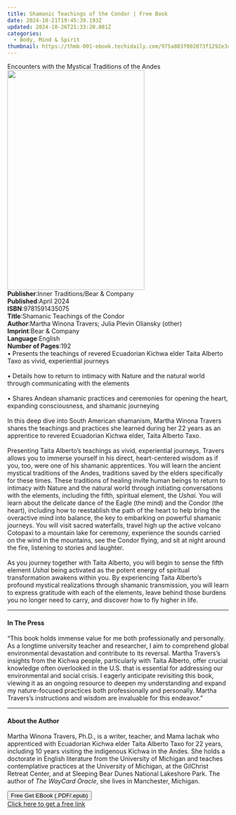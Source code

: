 ```yaml
---
title: Shamanic Teachings of the Condor | Free Book
date: 2024-10-21T19:45:39.193Z
updated: 2024-10-26T21:33:20.081Z
categories:
  - Body, Mind & Spirit
thumbnail: https://thmb-001-ebook.techidaily.com/975a803f002073f1292e342543797e6e95dc0dc06535efbc068abd7480823b40.jpg
---
```

<main id="book-container">
  <div class="flex flex-col">
    <div class="book-brief flex-1 py-6 px-4 sm:p-6 md:py-10 md:px-8">
      <!-- brief-->
      <div class="book-brief-main">
        Encounters with the Mystical Traditions of the Andes
      </div>
    </div>
    <div
      class="book-meta-info flex-1 grid gap-4 col-start-1 col-end-3 row-start-1 sm:mb-6 sm:grid-cols-4 lg:gap-6 lg:col-start-2 lg:row-end-6 lg:row-span-6 lg:mb-0"
    >
      <div
        class="book-meta-info-left place-content-center mt-4 p-4 text-sm leading-6 col-start-2 col-span-2 dark:text-slate-400"
      >
        <img
          class="w-full h-500 object-cover rounded-lg sm:h-255 sm:col-span-2 lg:col-span-full"
          src="https://img-001-ebook.techidaily.com/036cb2a0d8fa6f0ede0a31c5d5b4e3b69b51b215bfb312a8e9bd7ff41deecb6e.jpg"
          alt=""
          width="312"
          height="500"
        />
      </div>
      <div
        class="book-meta-info-right mt-2 col-start-1 row-start-2 col-span-3 self-center"
      >
        <!-- meta data  -->
        <div class="flex flex-col px-4 md:px-8">
          <div class="flex-1">
            <strong>Publisher</strong>:<span class="px-2"
              >Inner Traditions/Bear &amp; Company</span
            >
          </div>
          <div class="flex-1">
            <strong>Published</strong>:<span class="px-2">April 2024</span>
          </div>
          <div class="flex-1">
            <strong>ISBN</strong>:<span class="px-2">9781591435075</span>
          </div>
          <div class="flex-1">
            <strong>Title</strong>:<span class="px-2"
              >Shamanic Teachings of the Condor</span
            >
          </div>
          <div class="flex-1">
            <strong>Author</strong>:<span class="px-2"
              >Martha Winona Travers; Julia Plevin Oliansky (other)</span
            >
          </div>
          <div class="flex-1">
            <strong>Imprint</strong>:<span class="px-2"
              >Bear &amp; Company</span
            >
          </div>
          <div class="flex-1">
            <strong>Language</strong>:<span class="px-2">English</span>
          </div>
          <div class="flex-1">
            <strong>Number of Pages</strong>:<span class="px-2">192</span>
          </div>
        </div>
      </div>
    </div>
    <div class="book-description flex-1 py-6 px-4 sm:p-6 md:py-10 md:px-8">
      <div class="book-description-main">
        <div accordion-content="" id="description">
          • Presents the teachings of revered Ecuadorian Kichwa elder Taita
          Alberto Taxo as vivid, experiential journeys<br /><br />• Details how
          to return to intimacy with Nature and the natural world through
          communicating with the elements<br /><br />• Shares Andean shamanic
          practices and ceremonies for opening the heart, expanding
          consciousness, and shamanic journeying<br /><br />In this deep dive
          into South American shamanism, Martha Winona Travers shares the
          teachings and practices she learned during her 22 years as an
          apprentice to revered Ecuadorian Kichwa elder, Taita Alberto Taxo.<br /><br />Presenting
          Taita Alberto’s teachings as vivid, experiential journeys, Travers
          allows you to immerse yourself in his direct, heart-centered wisdom as
          if you, too, were one of his shamanic apprentices. You will learn the
          ancient mystical traditions of the Andes, traditions saved by the
          elders specifically for these times. These traditions of healing
          invite human beings to return to intimacy with Nature and the natural
          world through initiating conversations with the elements, including
          the fifth, spiritual element, the <i>Ushai.</i> You will learn about
          the delicate dance of the Eagle (the mind) and the Condor (the heart),
          including how to reestablish the path of the heart to help bring the
          overactive mind into balance, the key to embarking on powerful
          shamanic journeys. You will visit sacred waterfalls, travel high up
          the active volcano Cotopaxi to a mountain lake for ceremony,
          experience the sounds carried on the wind in the mountains, see the
          Condor flying, and sit at night around the fire, listening to stories
          and laughter.<br /><br />As you journey together with Taita Alberto,
          you will begin to sense the fifth element <i>Ushai</i> being activated
          as the potent energy of spiritual transformation awakens within you.
          By experiencing Taita Alberto’s profound mystical realizations through
          shamanic transmission, you will learn to express gratitude with each
          of the elements, leave behind those burdens you no longer need to
          carry, and discover how to fly higher in life.
        </div>
        <div class="accordion-fader"></div>
      </div>
    </div>
    <div class="book-excerpts flex-1 py-6 px-4 sm:p-6 md:py-10 md:px-8">
      <!-- excerpts-->
      <div class="book-excerpts-main">
        <hr />
        <h4 class="placeholder placeholder-heading">
          <span>In The Press</span>
        </h4>
        <p>
          “This book holds immense value for me both professionally and
          personally. As a longtime university teacher and researcher, I aim to
          comprehend global environmental devastation and contribute to its
          reversal. Martha Travers’s insights from the Kichwa people,
          particularly with Taita Alberto, offer crucial knowledge often
          overlooked in the U.S. that is essential for addressing our
          environmental and social crisis. I eagerly anticipate revisiting this
          book, viewing it as an ongoing resource to deepen my understanding and
          expand my nature-focused practices both professionally and personally.
          Martha Travers’s instructions and wisdom are invaluable for this
          endeavor.”
        </p>
      </div>
    </div>
    <div class="book-about-author flex-1 py-6 px-4 sm:p-6 md:py-10 md:px-8">
      <!-- about author-->
      <div class="book-main-author-main">
        <hr />
        <h4 class="placeholder placeholder-heading">
          <span>About the Author</span>
        </h4>
        <p>
          Martha Winona Travers, Ph.D., is a writer, teacher, and Mama Iachak
          who apprenticed with Ecuadorian Kichwa elder Taita Alberto Taxo for 22
          years, including 10 years visiting the indigenous Kichwa in the Andes.
          She holds a doctorate in English literature from the University of
          Michigan and teaches contemplative practices at the University of
          Michigan, at the GilChrist Retreat Center, and at Sleeping Bear Dunes
          National Lakeshore Park. The author of <i>The WayCard Oracle</i>, she
          lives in Manchester, Michigan.
        </p>
      </div>
    </div>
    <div class="book-free-get flex-1 py-6 px-4 sm:p-6 md:py-10 md:px-8">
      <button
        id="btn-free-get"
        class="bg-blue-500 hover:bg-blue-700 text-white font-bold py-2 px-4 rounded"
      >
        Free Get EBook (.PDF/.epub)
      </button>
      <div id="countdown-display" class="px-2 text-lg mt-2"></div>
      <a
        id="free-link"
        class="hidden bg-blue-500 hover:bg-blue-700 text-white font-bold py-2 px-4 rounded"
        href="https://www.ebooks.com/en-us/book/211013504/shamanic-teachings-of-the-condor/martha-winona-travers/"
        target="_blank"
        >Click here to get a free link</a
      >
    </div>
    <script>
      let countdownTime = 0;
      let countdownInterval = null;
      document
        .getElementById('btn-free-get')
        .addEventListener('click', startCountdown);
      function startCountdown() {
        countdownTime = new Date().getTime() + 60000 * 3;
        countdownInterval = setInterval(updateCountdown, 1000);
        document.getElementById('btn-free-get').disabled = true;
        document
          .getElementById('btn-free-get')
          .classList.add('bg-gray-500', 'cursor-not-allowed');
      }
      function updateCountdown() {
        let currentTime = new Date().getTime();
        let timeLeft = countdownTime - currentTime;
        let secondsLeft = Math.floor(timeLeft / 1000);
        document.getElementById('countdown-display').innerHTML =
          `Remaining time: ${secondsLeft} seconds.`;
        if (secondsLeft <= 0) {
          clearInterval(countdownInterval);
          document.getElementById('btn-free-get').classList.add('hidden');
          document.getElementById('free-link').classList.remove('hidden');
          document.getElementById('countdown-display').innerHTML = '';
        }
      }
    </script>
  </div>
</main>

<ins class="adsbygoogle"
      style="display:block"
      data-ad-client="ca-pub-7571918770474297"
      data-ad-slot="8358498916"
      data-ad-format="auto"
      data-full-width-responsive="true"></ins>
    